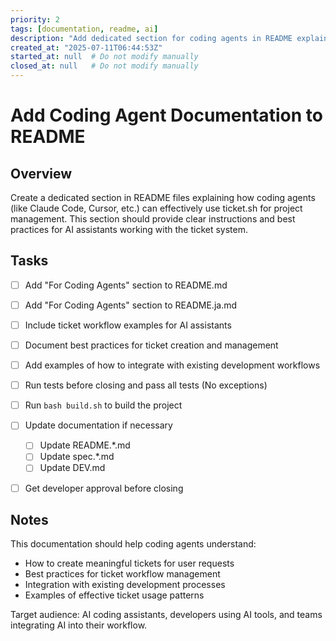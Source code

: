 ```yaml
---
priority: 2
tags: [documentation, readme, ai]
description: "Add dedicated section for coding agents in README explaining ticket.sh integration"
created_at: "2025-07-11T06:44:53Z"
started_at: null  # Do not modify manually
closed_at: null   # Do not modify manually
---
```


# Add Coding Agent Documentation to README

## Overview

Create a dedicated section in README files explaining how coding agents (like Claude Code, Cursor, etc.) can effectively use ticket.sh for project management. This section should provide clear instructions and best practices for AI assistants working with the ticket system.

## Tasks

- [ ] Add "For Coding Agents" section to README.md
- [ ] Add "For Coding Agents" section to README.ja.md  
- [ ] Include ticket workflow examples for AI assistants
- [ ] Document best practices for ticket creation and management
- [ ] Add examples of how to integrate with existing development workflows
- [ ] Run tests before closing and pass all tests (No exceptions)
- [ ] Run `bash build.sh` to build the project
- [ ] Update documentation if necessary
  - [ ] Update README.*.md
  - [ ] Update spec.*.md
  - [ ] Update DEV.md
- [ ] Get developer approval before closing


## Notes

This documentation should help coding agents understand:
- How to create meaningful tickets for user requests
- Best practices for ticket workflow management
- Integration with existing development processes
- Examples of effective ticket usage patterns

Target audience: AI coding assistants, developers using AI tools, and teams integrating AI into their workflow.
